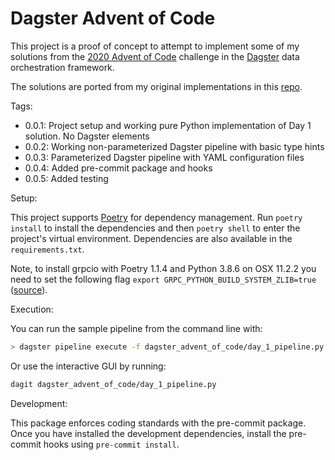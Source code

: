 # Dagster Advent of Code

This project is a proof of concept to attempt to implement some of my solutions from the [2020 Advent of Code](https://adventofcode.com/2020) challenge in the [Dagster](https://docs.dagster.io/) data orchestration framework.

The solutions are ported from my original implementations in this [repo](https://github.com/acviana/advent-of-code-2020/).

Tags:

- 0.0.1: Project setup and working pure Python implementation of Day 1 solution. No Dagster elements
- 0.0.2: Working non-parameterized Dagster pipeline with basic type hints
- 0.0.3: Parameterized Dagster pipeline with YAML configuration files
- 0.0.4: Added pre-commit package and hooks
- 0.0.5: Added testing

Setup:

This project supports [Poetry](https://python-poetry.org/) for dependency management. Run `poetry install` to install the dependencies and then `poetry shell` to enter the project's virtual environment. Dependencies are also available in the `requirements.txt`.

Note, to install grpcio with Poetry 1.1.4 and Python 3.8.6 on OSX 11.2.2 you need to set the following flag `export GRPC_PYTHON_BUILD_SYSTEM_ZLIB=true` ([source](https://github.com/grpc/grpc/issues/24677#issuecomment-728721822)).

Execution:

You can run the sample pipeline from the command line with:

```bash
> dagster pipeline execute -f dagster_advent_of_code/day_1_pipeline.py -c dagster_advent_of_code/day_1_pipeline_3_items.yaml
```

Or use the interactive GUI by running:

```bash
dagit dagster_advent_of_code/day_1_pipeline.py
```

Development:

This package enforces coding standards with the pre-commit package. Once you have installed the development dependencies, install the pre-commit hooks using `pre-commit install`.
